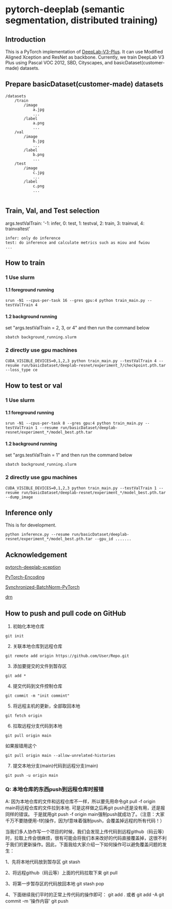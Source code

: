 # pytorch-deeplab (semantic segmentation, distributed training)


## Introduction
This is a PyTorch implementation of [DeepLab-V3-Plus](https://arxiv.org/pdf/1802.02611). It
can use Modified Aligned Xception and ResNet as backbone. Currently, we train DeepLab V3 Plus
using Pascal VOC 2012, SBD, Cityscapes, and basicDataset(customer-made) datasets.


## Prepare basicDataset(customer-made) datasets

```
/datasets
    /train
        /image
            a.jpg
            ...
        /label
            a.png
            ...
    /val
        /image
            b.jpg
            ...
        /label
            b.png
            ...
    /test
        /image
            c.jpg
            ...
        /label
            c.png
            ...
            
```


## Train, Val, and Test selection
args.testValTrain: '-1: infer, 0: test, 1: testval, 2: train, 3: trainval, 4: trainvaltest'
```
infer: only do inference
test: do inference and calculate metrics such as miou and fwiou
...
```

## How to train
### 1 Use slurm
#### 1.1 foreground running
```
srun -N1 --cpus-per-task 16 --gres gpu:4 python train_main.py --testValTrain 4
```
#### 1.2 background running
set "args.testValTrain = 2, 3, or 4" and then run the command below
```
sbatch background_running.slurm
```
### 2 directly use gpu machines
```
CUDA_VISIBLE_DEVICES=0,1,2,3 python train_main.py --testValTrain 4 --resume run/basicDataset/deeplab-resnet/experiment_7/checkpoint.pth.tar --loss_type ce
```
## How to test or val
### 1 Use slurm
#### 1.1 foreground running
```
srun -N1 --cpus-per-task 8 --gres gpu:4 python train_main.py --testValTrain 1 --resume run/basicDataset/deeplab-resnet/experiment_*/model_best.pth.tar 
```
#### 1.2 background running
set "args.testValTrain = 1" and then run the command below
```
sbatch background_running.slurm
```
### 2 directly use gpu machines
```
CUDA_VISIBLE_DEVICES=0,1,2,3 python train_main.py --testValTrain 1 --resume run/basicDataset/deeplab-resnet/experiment_*/model_best.pth.tar --dump_image
```
## Inference only
This is for development.
```
python inference.py --resume run/basicDataset/deeplab-resnet/experiment_*/model_best.pth.tar --gpu_id .......
```
## Acknowledgement
[pytorch-deeplab-xception](https://github.com/jfzhang95/pytorch-deeplab-xception.git)

[PyTorch-Encoding](https://github.com/zhanghang1989/PyTorch-Encoding)

[Synchronized-BatchNorm-PyTorch](https://github.com/vacancy/Synchronized-BatchNorm-PyTorch)

[drn](https://github.com/fyu/drn)


## How to push and pull code on GitHub
1. 初始化本地仓库
```
git init
```
2. 关联本地仓库到远程仓库
```
git remote add origin https://github.com/User/Repo.git
```
3. 添加要提交的文件到暂存区
```
git add *
```
4. 提交代码到文件控制仓库
```
git commit -m "init commint"
```
5. 将远程主机的更新，全部取回本地
```
git fetch origin
```

6. 拉取远程分支代码到本地
```
git pull origin main 
```
如果报错用这个 
```
git pull origin main --allow-unrelated-histories
```

7. 提交本地分支(main)代码到远程分支(main)
```
git push -u origin main
```

### Q: 本地仓库的东西push到远程仓库时报错

A: 因为本地仓库的文件和远程仓库不一样，所以要先用命令git pull -f origin main将远程仓库的文件拉到本地. 可是这样做之后再git push还是没有用，还是报同样的错误。 于是就用git push -f origin main强制push就成功了。（注意：大家千万不要随便用-f的操作，因为f意味着强制push，会覆盖掉远程的所有代码！）


当我们多人协作写一个项目的时候，我们会发现上传代码到远程github（码云等）时，拉取上传会很麻烦，很有可能会将我们本来改好的代码直接覆盖掉，这很不利于我们的更新操作。因此，下面我给大家介绍一下如何操作可以避免覆盖问题的发生：

1、先将本地代码放到暂存区
git stash

2、将远程github（码云等）上面的代码拉取下来
git pull  

3、将第一步暂存区的代码放回本地
git stash pop 

4、下面继续我们平时的正常上传代码的操作即可：
git add .  或者  git add -A
git commit -m '操作内容'
git push

